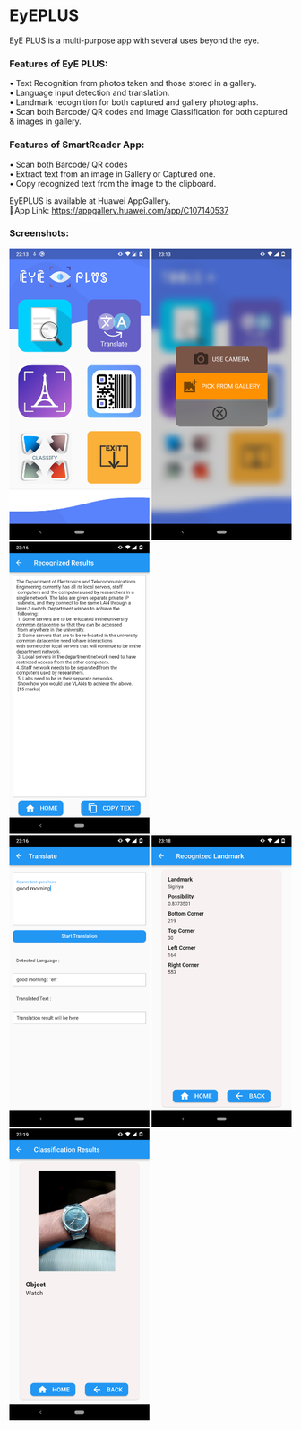# EyEPLUS

EyE PLUS is a multi-purpose app with several uses beyond the eye. 

### Features of EyE PLUS: 
 • Text Recognition from photos taken and those stored in a gallery.\
 • Language input detection and translation.\
 • Landmark recognition for both captured and gallery photographs.\
 • Scan both Barcode/ QR codes and Image Classification for both captured & images in gallery.

### Features of SmartReader App:
 • Scan both Barcode/ QR codes\
 • Extract text from an image in Gallery or Captured    one.\
 • Copy recognized text from the image to the clipboard.
 
EyEPLUS is available at Huawei AppGallery.\
📱App Link: https://appgallery.huawei.com/app/C107140537 

### Screenshots:
<img src="https://github.com/Dulaj-Kavinda/EyE_PLUS/blob/main/Screenshots/1.png" width="250" height="520"/> <img src="https://github.com/Dulaj-Kavinda/EyE_PLUS/blob/main/Screenshots/2.png" width="250" height="520"/> <img src="https://github.com/Dulaj-Kavinda/EyE_PLUS/blob/main/Screenshots/3.png" width="250" height="520"/>
<br>
<img src="https://github.com/Dulaj-Kavinda/EyE_PLUS/blob/main/Screenshots/4.png" width="250" height="520"/> <img src="https://github.com/Dulaj-Kavinda/EyE_PLUS/blob/main/Screenshots/5.png" width="250" height="520"/> <img src="https://github.com/Dulaj-Kavinda/EyE_PLUS/blob/main/Screenshots/6.png" width="250" height="520"/>
